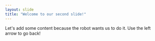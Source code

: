 ```yaml
---
layout: slide
title: "Welcome to our second slide!"
---
```

Let's add some content because the robot wants us to do it.
Use the left arrow to go back!
